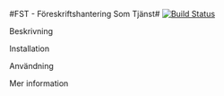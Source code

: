 #FST - Föreskriftshantering Som Tjänst# [![Build Status](https://travis-ci.org/kamidev/autobuild_fst.svg?branch=develop)](https://travis-ci.org/kamidev/autobuild_fst)

Beskrivning

Installation

Användning

Mer information


